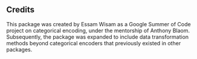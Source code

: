 ## Credits
This package was created by Essam Wisam as a Google Summer of Code project on categorical encoding, under the mentorship of Anthony Blaom. Subsequently, the package was expanded to include data transformation methods beyond categorical encoders that previously existed in other packages.

